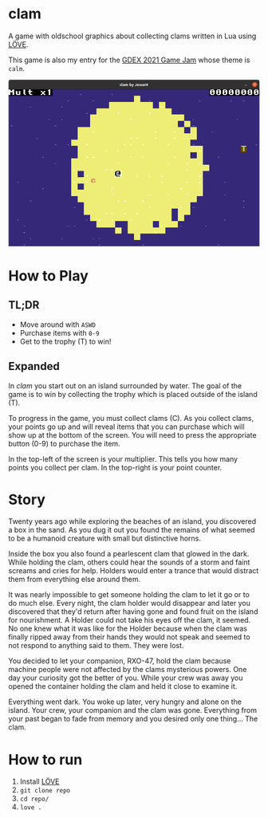clam
===

A game with oldschool graphics about collecting clams written in Lua using [LÖVE](https://love2d.org/).

This game is also my entry for the [GDEX 2021 Game Jam](https://www.thegdex.com/gamejam) whose theme is `calm`.

![clam.png](assets/screenshots/clam.png)

# How to Play

## TL;DR

* Move around with `ASWD`
* Purchase items with `0-9`
* Get to the trophy (T) to win!

## Expanded

In *clam* you start out on an island surrounded by water. The goal of the game is to win by collecting the trophy which is placed outside of the island (T).

To progress in the game, you must collect clams (C). As you collect clams, your points go up and will reveal items that you can purchase which will show up at the bottom of the screen. You will need to press the appropriate button (0-9) to purchase the item.

In the top-left of the screen is your multiplier. This tells you how many points you collect per clam. In the top-right is your point counter.

# Story

Twenty years ago while exploring the beaches of an island, you discovered a box in the sand. As you dug it out you found the remains of what seemed to be a humanoid creature with small but distinctive horns.

Inside the box you also found a pearlescent clam that glowed in the dark. While holding the clam, others could hear the sounds of a storm and faint screams and cries for help. Holders would enter a trance that would distract them from everything else around them.

It was nearly impossible to get someone holding the clam to let it go or to do much else. Every night, the clam holder would disappear and later you discovered that they'd return after having gone and found fruit on the island for nourishment. A Holder could not take his eyes off the clam, it seemed. No one knew what it was like for the Holder because when the clam was finally ripped away from their hands they would not speak and seemed to not respond to anything said to them. They were lost.

You decided to let your companion, RXO-47, hold the clam because machine people were not affected by the clams mysterious powers. One day your curiosity got the better of you. While your crew was away you opened the container holding the clam and held it close to examine it.

Everything went dark. You woke up later, very hungry and alone on the island. Your crew, your companion and the clam was gone. Everything from your past began to fade from memory and you desired only one thing... The clam.


# How to run

1. Install [LÖVE](https://love2d.org/)
2. `git clone repo`
3. `cd repo/`
4. `love .`
